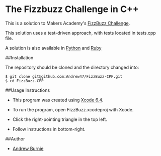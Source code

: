 The Fizzbuzz Challenge in C++
=============================
This is a solution to Makers Academy's [FizzBuzz Challenge](https://github.com/makersacademy/course/blob/master/fizzbuzz/fizzbuzz.md).

This solution uses a test-driven approach, with tests located in tests.cpp file.

A solution is also available in [Python](https://github.com/Andrew47/fizzbuzz-Python) and [Ruby](https://github.com/Andrew47/Fizzbuzz)

##Installation

The repository should be cloned and the directory changed into:

```
$ git clone git@github.com:Andrew47/FizzBuzz-CPP.git
$ cd FizzBuzz-CPP
```

##Usage Instructions

* This program was created using [Xcode 6.4](https://developer.apple.com/xcode/).

* To run the program, open FizzBuzz.xcodeproj with Xcode.

* Click the right-pointing triangle in the top left.

* Follow instructions in bottom-right.

##Author

* [Andrew Burnie](https://github.com/Andrew47)

